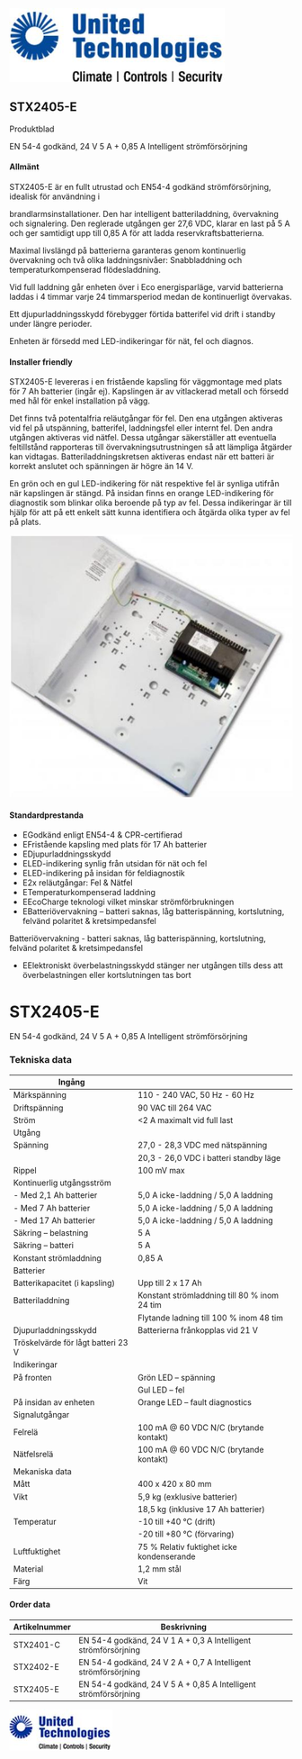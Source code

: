 ![](images/_page_0_Picture_0.jpeg)

## STX2405-E

Produktblad

EN 54-4 godkänd, 24 V 5 A + 0,85 A Intelligent strömförsörjning

#### Allmänt

STX2405-E är en fullt utrustad och EN54-4 godkänd strömförsörjning, idealisk för användning i

brandlarmsinstallationer. Den har intelligent batteriladdning, övervakning och signalering. Den reglerade utgången ger 27,6 VDC, klarar en last på 5 A och ger samtidigt upp till 0,85 A för att ladda reservkraftsbatterierna.

Maximal livslängd på batterierna garanteras genom kontinuerlig övervakning och två olika laddningsnivåer: Snabbladdning och temperaturkompenserad flödesladdning.

Vid full laddning går enheten över i Eco energisparläge, varvid batterierna laddas i 4 timmar varje 24 timmarsperiod medan de kontinuerligt övervakas.

Ett djupurladdningsskydd förebygger förtida batterifel vid drift i standby under längre perioder.

Enheten är försedd med LED-indikeringar för nät, fel och diagnos.

#### Installer friendly

STX2405-E levereras i en fristående kapsling för väggmontage med plats för 7 Ah batterier (ingår ej). Kapslingen är av vitlackerad metall och försedd med hål för enkel installation på vägg.

Det finns två potentalfria reläutgångar för fel. Den ena utgången aktiveras vid fel på utspänning, batterifel, laddningsfel eller internt fel. Den andra utgången aktiveras vid nätfel. Dessa utgångar säkerställer att eventuella feltillstånd rapporteras till övervakningsutrustningen så att lämpliga åtgärder kan vidtagas. Batteriladdningskretsen aktiveras endast när ett batteri är korrekt anslutet och spänningen är högre än 14 V.

En grön och en gul LED-indikering för nät respektive fel är synliga utifrån när kapslingen är stängd. På insidan finns en orange LED-indikering för diagnostik som blinkar olika beroende på typ av fel. Dessa indikeringar är till hjälp för att på ett enkelt sätt kunna identifiera och åtgärda olika typer av fel på plats.

![](images/_page_0_Picture_14.jpeg)

#### Standardprestanda

- EGodkänd enligt EN54-4 & CPR-certifierad
- EFristående kapsling med plats för 17 Ah batterier
- EDjupurladdningsskydd
- ELED-indikering synlig från utsidan för nät och fel
- ELED-indikering på insidan för feldiagnostik
- E2x reläutgångar: Fel & Nätfel
- ETemperaturkompenserad laddning
- EEcoCharge teknologi vilket minskar strömförbrukningen
- EBatteriövervakning – batteri saknas, låg batterispänning, kortslutning, felvänd polaritet & kretsimpedansfel

Batteriövervakning - batteri saknas, låg batterispänning, kortslutning, felvänd polaritet & kretsimpedansfel

- EElektroniskt överbelastningsskydd stänger ner utgången tills dess att överbelastningen eller kortslutningen tas bort
# STX2405-E

EN 54-4 godkänd, 24 V 5 A + 0,85 A Intelligent strömförsörjning

### Tekniska data

| Ingång                             |                                              |
|------------------------------------|----------------------------------------------|
| Märkspänning                       | 110 - 240 VAC, 50 Hz - 60 Hz                 |
| Driftspänning                      | 90 VAC till 264 VAC                          |
| Ström                              | <2 A maximalt vid full last                  |
| Utgång                             |                                              |
| Spänning                           | 27,0 - 28,3 VDC med nätspänning              |
|                                    | 20,3 - 26,0 VDC i batteri standby läge       |
| Rippel                             | 100 mV max                                   |
| Kontinuerlig utgångsström          |                                              |
| - Med 2,1 Ah batterier             | 5,0 A icke-laddning / 5,0 A laddning         |
| - Med 7 Ah batterier               | 5,0 A icke-laddning / 5,0 A laddning         |
| - Med 17 Ah batterier              | 5,0 A icke-laddning / 5,0 A laddning         |
| Säkring – belastning               | 5 A                                          |
| Säkring – batteri                  | 5 A                                          |
| Konstant strömladdning             | 0,85 A                                       |
| Batterier                          |                                              |
| Batterikapacitet (i kapsling)      | Upp till 2 x 17 Ah                           |
| Batteriladdning                    | Konstant strömladdning till 80 % inom 24 tim |
|                                    | Flytande ladning till 100 % inom 48 tim      |
| Djupurladdningsskydd               | Batterierna frånkopplas vid 21 V             |
| Tröskelvärde för lågt batteri 23 V |                                              |
| Indikeringar                       |                                              |
| På fronten                         | Grön LED – spänning                          |
|                                    | Gul LED – fel                                |
| På insidan av enheten              | Orange LED – fault diagnostics               |
| Signalutgångar                     |                                              |
| Felrelä                            | 100 mA @ 60 VDC N/C (brytande kontakt)       |
| Nätfelsrelä                        | 100 mA @ 60 VDC N/C (brytande kontakt)       |
| Mekaniska data                     |                                              |
| Mått                               | 400 x 420 x 80 mm                            |
| Vikt                               | 5,9 kg (exklusive batterier)                 |
|                                    | 18,5 kg (inklusive 17 Ah batterier)          |
| Temperatur                         | -10 till +40 °C (drift)                      |
|                                    | -20 till +80 °C (förvaring)                  |
| Luftfuktighet                      | 75 % Relativ fuktighet icke kondenserande    |
| Material                           | 1,2 mm stål                                  |
| Färg                               | Vit                                          |

#### Order data

| Artikelnummer | Beskrivning                                                     |
|---------------|-----------------------------------------------------------------|
| STX2401-C     | EN 54-4 godkänd, 24 V 1 A + 0,3 A Intelligent strömförsörjning  |
| STX2402-E     | EN 54-4 godkänd, 24 V 2 A + 0,7 A Intelligent strömförsörjning  |
| STX2405-E     | EN 54-4 godkänd, 24 V 5 A + 0,85 A Intelligent strömförsörjning |

![](images/_page_1_Picture_7.jpeg)